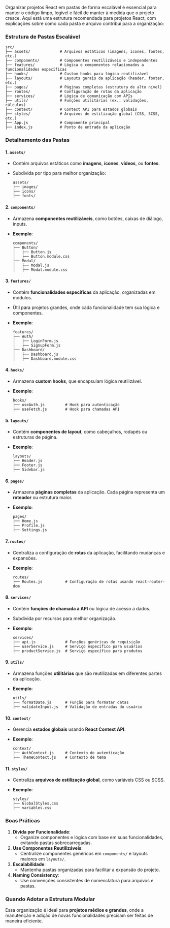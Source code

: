 Organizar projetos React em pastas de forma escalável é essencial para manter o código limpo, legível e fácil de manter à medida que o projeto cresce. Aqui está uma estrutura recomendada para projetos React, com explicações sobre como cada pasta e arquivo contribui para a organização:

### **Estrutura de Pastas Escalável**

```
src/
├── assets/             # Arquivos estáticos (imagens, ícones, fontes, etc.)
├── components/         # Componentes reutilizáveis e independentes
├── features/           # Lógica e componentes relacionados a funcionalidades específicas
├── hooks/              # Custom hooks para lógica reutilizável
├── layouts/            # Layouts gerais da aplicação (header, footer, etc.)
├── pages/              # Páginas completas (estrutura de alto nível)
├── routes/             # Configuração de rotas da aplicação
├── services/           # Lógica de comunicação com APIs
├── utils/              # Funções utilitárias (ex.: validações, cálculos)
├── context/            # Context API para estados globais
├── styles/             # Arquivos de estilização global (CSS, SCSS, etc.)
├── App.js              # Componente principal
├── index.js            # Ponto de entrada da aplicação
```

### **Detalhamento das Pastas**

#### **1.** `assets/`

- Contém arquivos estáticos como **imagens**, **ícones**, **vídeos**, ou **fontes**.
- Subdivida por tipo para melhor organização:

    ```
    assets/
    ├── images/
    ├── icons/
    ├── fonts/
    ```

#### **2.** `components/`

- Armazena **componentes reutilizáveis**, como botões, caixas de diálogo, inputs.
- **Exemplo**:

    ```
    components/
    ├── Button/
    │   ├── Button.js
    │   ├── Button.module.css
    ├── Modal/
    │   ├── Modal.js
    │   ├── Modal.module.css
    ```

#### **3.** `features/`

- Contém **funcionalidades específicas** da aplicação, organizadas em módulos.
- Útil para projetos grandes, onde cada funcionalidade tem sua lógica e componentes.
- **Exemplo**:

    ```
    features/
    ├── Auth/
    │   ├── LoginForm.js
    │   ├── SignupForm.js
    ├── Dashboard/
    │   ├── Dashboard.js
    │   ├── Dashboard.module.css
    ```

#### **4.** `hooks/`

- Armazena **custom hooks**, que encapsulam lógica reutilizável.
- **Exemplo**:

    ```
    hooks/
    ├── useAuth.js         # Hook para autenticação
    ├── useFetch.js        # Hook para chamadas API
    ```

#### **5.** `layouts/`

- Contém **componentes de layout**, como cabeçalhos, rodapés ou estruturas de página.
- **Exemplo**:

    ```
    layouts/
    ├── Header.js
    ├── Footer.js
    ├── Sidebar.js
    ```

#### **6.** `pages/`

- Armazena **páginas completas** da aplicação. Cada página representa um **roteador** ou estrutura maior.
- **Exemplo**:

    ```
    pages/
    ├── Home.js
    ├── Profile.js
    ├── Settings.js
    ```

#### **7.** `routes/`

- Centraliza a configuração de **rotas** da aplicação, facilitando mudanças e expansões.
- **Exemplo**:

    ```
    routes/
    ├── Routes.js          # Configuração de rotas usando react-router-dom
    ```

#### **8.** `services/`

- Contém **funções de chamada à API** ou lógica de acesso a dados.
- Subdivida por recursos para melhor organização.
- **Exemplo**:

    ```
    services/
    ├── api.js             # Funções genéricas de requisição
    ├── userService.js     # Serviço específico para usuários
    ├── productService.js  # Serviço específico para produtos
    ```

#### **9.** `utils/`

- Armazena funções **utilitárias** que são reutilizadas em diferentes partes da aplicação.
- **Exemplo**:

    ```
    utils/
    ├── formatDate.js      # Função para formatar datas
    ├── validateInput.js   # Validação de entradas do usuário
    ```

#### **10.** `context/`

- Gerencia **estados globais** usando **React Context API**.
- **Exemplo**:

    ```
    context/
    ├── AuthContext.js     # Contexto de autenticação
    ├── ThemeContext.js    # Contexto de tema
    ```


#### **11.** `styles/`

- Centraliza **arquivos de estilização global**, como variáveis CSS ou SCSS.
- **Exemplo**:

    ```
    styles/
    ├── GlobalStyles.css
    ├── variables.css
    ```

### **Boas Práticas**

1. **Divida por Funcionalidade**:
    - Organize componentes e lógica com base em suas funcionalidades, evitando pastas sobrecarregadas.
2. **Use Componentes Reutilizáveis**:
    - Centralize componentes genéricos em `components/` e layouts maiores em `layouts/`.
3. **Escalabilidade**:
    - Mantenha pastas organizadas para facilitar a expansão do projeto.
4. **Naming Consistency**:
    - Use convenções consistentes de nomenclatura para arquivos e pastas.

### **Quando Adotar a Estrutura Modular**

Essa organização é ideal para **projetos médios e grandes**, onde a manutenção e adição de novas funcionalidades precisam ser feitas de maneira eficiente.

